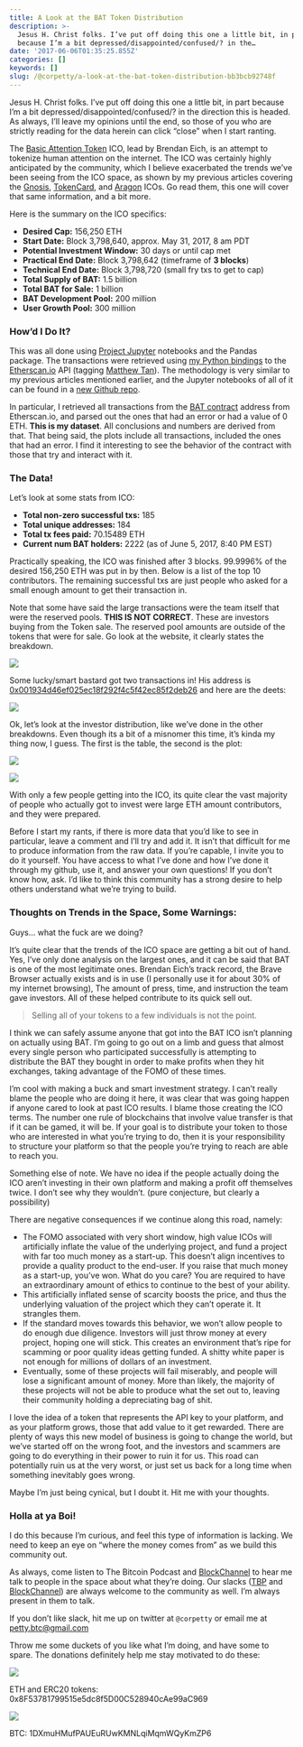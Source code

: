 ```yaml
---
title: A Look at the BAT Token Distribution
description: >-
  Jesus H. Christ folks. I’ve put off doing this one a little bit, in part
  because I’m a bit depressed/disappointed/confused/? in the…
date: '2017-06-06T01:35:25.855Z'
categories: []
keywords: []
slug: /@corpetty/a-look-at-the-bat-token-distribution-bb3bcb92748f
---
```


Jesus H. Christ folks. I’ve put off doing this one a little bit, in part because I’m a bit depressed/disappointed/confused/? in the direction this is headed. As always, I’ll leave my opinions until the end, so those of you who are strictly reading for the data herein can click “close” when I start ranting.

The [Basic Attention Token](https://basicattentiontoken.org/index.html) ICO, lead by Brendan Eich, is an attempt to tokenize human attention on the internet. The ICO was certainly highly anticipated by the community, which I believe exacerbated the trends we’ve been seeing from the ICO space, as shown by my previous articles covering the [Gnosis](https://keepingstock.net/a-look-at-the-gnosis-dutch-auction-distribution-25c2ccac2d9d), [TokenCard](https://medium.com/the-bitcoin-podcast-blog/a-look-at-the-tokencard-ico-investor-distribution-cddeb6f534f9), and [Aragon](https://medium.com/blockchannel/a-look-at-the-aragon-ico-investment-distribution-a78f601229d8) ICOs. Go read them, this one will cover that same information, and a bit more.

Here is the summary on the ICO specifics:

*   **Desired Cap:** 156,250 ETH
*   **Start Date:** Block 3,798,640, approx. May 31, 2017, 8 am PDT
*   **Potential Investment Window:** 30 days or until cap met
*   **Practical End Date:** Block 3,798,642 (timeframe of **3 blocks**)
*   **Technical End Date:** Block 3,798,720 (small fry txs to get to cap)
*   **Total Supply of BAT:** 1.5 billion
*   **Total BAT for Sale:** 1 billion
*   **BAT Development Pool:** 200 million
*   **User Growth Pool:** 300 million

### How’d I Do It?

This was all done using [Project Jupyter](https://medium.com/u/9cdd90635810) notebooks and the Pandas package. The transactions were retrieved using [my Python bindings](https://github.com/corpetty/py-etherscan-api) to the [Etherscan.io](https://etherscan.io/) API (tagging [Matthew Tan](https://medium.com/u/9e71117bf4d7)). The methodology is very similar to my previous articles mentioned earlier, and the Jupyter notebooks of all of it can be found in a [new Github repo](https://github.com/corpetty/ICO_analysis).

In particular, I retrieved all transactions from the [BAT contract](https://etherscan.io/token/BAT) address from Etherscan.io, and parsed out the ones that had an error or had a value of 0 ETH. **This is my dataset**. All conclusions and numbers are derived from that. That being said, the plots include all transactions, included the ones that had an error. I find it interesting to see the behavior of the contract with those that try and interact with it.

### The Data!

Let’s look at some stats from ICO:

*   **Total non-zero successful txs:** 185
*   **Total unique addresses:** 184
*   **Total tx fees paid:** 70.15489 ETH
*   **Current num BAT holders:** 2222 (as of June 5, 2017, 8:40 PM EST)

Practically speaking, the ICO was finished after 3 blocks. 99.9996% of the desired 156,250 ETH was put in by then. Below is a list of the top 10 contributors. The remaining successful txs are just people who asked for a small enough amount to get their transaction in.

Note that some have said the large transactions were the team itself that were the reserved pools. **THIS IS NOT CORRECT**. These are investors buying from the Token sale. The reserved pool amounts are outside of the tokens that were for sale. Go look at the website, it clearly states the breakdown.

![](/home/petty/Downloads/medium-export/posts/md_1632507099173/img/1__q4C1XP7__Y0PsIMQ02LRCzA.png)

Some lucky/smart bastard got two transactions in! His address is [0x001934d46ef025ec18f292f4c5f42ec85f2deb26](https://etherscan.io/address/0x001934d46ef025ec18f292f4c5f42ec85f2deb26) and here are the deets:

![](/home/petty/Downloads/medium-export/posts/md_1632507099173/img/1__f9BHXXLiqNbpDZnEWCVG6A.png)

Ok, let’s look at the investor distribution, like we’ve done in the other breakdowns. Even though its a bit of a misnomer this time, it’s kinda my thing now, I guess. The first is the table, the second is the plot:

![](/home/petty/Downloads/medium-export/posts/md_1632507099173/img/1__b6eyWYYiDeTxRZUaNPDbJg.png)

![](/home/petty/Downloads/medium-export/posts/md_1632507099173/img/1__CFFNZXTqlov4R6AYYIYFOg.png)

With only a few people getting into the ICO, its quite clear the vast majority of people who actually got to invest were large ETH amount contributors, and they were prepared.

Before I start my rants, if there is more data that you’d like to see in particular, leave a comment and I’ll try and add it. It isn’t that difficult for me to produce information from the raw data. If you’re capable, I invite you to do it yourself. You have access to what I’ve done and how I’ve done it through my github, use it, and answer your own questions! If you don’t know how, ask. I’d like to think this community has a strong desire to help others understand what we’re trying to build.

### Thoughts on Trends in the Space, Some Warnings:

Guys… what the fuck are we doing?

It’s quite clear that the trends of the ICO space are getting a bit out of hand. Yes, I’ve only done analysis on the largest ones, and it can be said that BAT is one of the most legitimate ones. Brendan Eich’s track record, the Brave Browser actually exists and is in use (I personally use it for about 30% of my internet browsing), The amount of press, time, and instruction the team gave investors. All of these helped contribute to its quick sell out.

> Selling all of your tokens to a few individuals is not the point.

I think we can safely assume anyone that got into the BAT ICO isn’t planning on actually using BAT. I’m going to go out on a limb and guess that almost every single person who participated successfully is attempting to distribute the BAT they bought in order to make profits when they hit exchanges, taking advantage of the FOMO of these times.

I’m cool with making a buck and smart investment strategy. I can’t really blame the people who are doing it here, it was clear that was going happen if anyone cared to look at past ICO results. I blame those creating the ICO terms. The number one rule of blockchains that involve value transfer is that if it can be gamed, it will be. If your goal is to distribute your token to those who are interested in what you’re trying to do, then it is your responsibility to structure your platform so that the people you’re trying to reach are able to reach you.

Something else of note. We have no idea if the people actually doing the ICO aren’t investing in their own platform and making a profit off themselves twice. I don’t see why they wouldn’t. (pure conjecture, but clearly a possibility)

There are negative consequences if we continue along this road, namely:

*   The FOMO associated with very short window, high value ICOs will artificially inflate the value of the underlying project, and fund a project with far too much money as a start-up. This doesn’t align incentives to provide a quality product to the end-user. If you raise that much money as a start-up, you’ve won. What do you care? You are required to have an extraordinary amount of ethics to continue to the best of your ability.
*   This artificially inflated sense of scarcity boosts the price, and thus the underlying valuation of the project which they can’t operate it. It strangles them.
*   If the standard moves towards this behavior, we won’t allow people to do enough due diligence. Investors will just throw money at every project, hoping one will stick. This creates an environment that’s ripe for scamming or poor quality ideas getting funded. A shitty white paper is not enough for millions of dollars of an investment.
*   Eventually, some of these projects will fail miserably, and people will lose a significant amount of money. More than likely, the majority of these projects will not be able to produce what the set out to, leaving their community holding a depreciating bag of shit.

I love the idea of a token that represents the API key to your platform, and as your platform grows, those that add value to it get rewarded. There are plenty of ways this new model of business is going to change the world, but we’ve started off on the wrong foot, and the investors and scammers are going to do everything in their power to ruin it for us. This road can potentially ruin us at the very worst, or just set us back for a long time when something inevitably goes wrong.

Maybe I’m just being cynical, but I doubt it. Hit me with your thoughts.

### Holla at ya Boi!

I do this because I’m curious, and feel this type of information is lacking. We need to keep an eye on “where the money comes from” as we build this community out.

As always, come listen to The Bitcoin Podcast and [BlockChannel](https://medium.com/u/211d5b924366) to hear me talk to people in the space about what they’re doing. Our slacks ([TBP](https://thebitcoinpodcast.signup.team/) and [BlockChannel](https://blockchannel.signup.team/)) are always welcome to the community as well. I’m always present in them to talk.

If you don’t like slack, hit me up on twitter at `@corpetty` or email me at petty.btc@gmail.com

Throw me some duckets of you like what I’m doing, and have some to spare. The donations definitely help me stay motivated to do these:

![](/home/petty/Downloads/medium-export/posts/md_1632507099173/img/1__7Yj8YalSMYmZJ5ALAzk__kg.png)

ETH and ERC20 tokens: 0x8F53781799515e5dc8f5D00C528940cAe99aC969

![](/home/petty/Downloads/medium-export/posts/md_1632507099173/img/1__GaRyRFam9FLWhNikP8GDHw.png)

BTC: 1DXmuHMufPAUEuRUwKMNLqiMqmWQyKmZP6